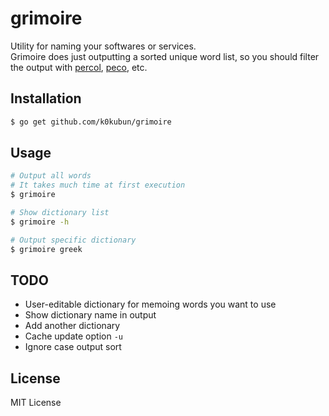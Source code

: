 # grimoire

Utility for naming your softwares or services.  
Grimoire does just outputting a sorted unique word list, so you should filter the output with
[percol](https://github.com/mooz/percol), [peco](https://github.com/peco/peco), etc.

## Installation

```bash
$ go get github.com/k0kubun/grimoire
```

## Usage

```bash
# Output all words
# It takes much time at first execution
$ grimoire

# Show dictionary list
$ grimoire -h

# Output specific dictionary
$ grimoire greek
```

## TODO
- User-editable dictionary for memoing words you want to use
- Show dictionary name in output
- Add another dictionary
- Cache update option `-u`
- Ignore case output sort

## License

MIT License
